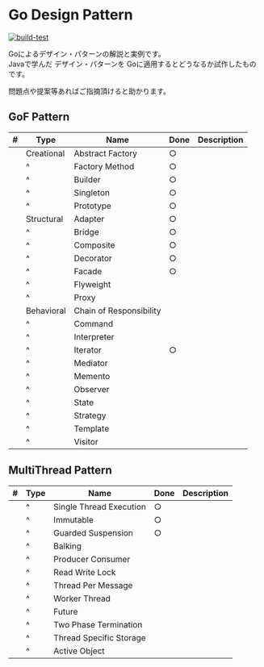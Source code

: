 # Go Design Pattern

[![build-test](https://github.com/koooyooo/go-design-pattern/actions/workflows/build-test.yml/badge.svg)](https://github.com/koooyooo/go-design-pattern/actions/workflows/build-test.yml)

Goによるデザイン・パターンの解説と実例です。  
Javaで学んだ デザイン・パターンを Goに適用するとどうなるか試作したものです。  

問題点や提案等あればご指摘頂けると助かります。

## GoF Pattern
| # | Type | Name | Done | Description |
| --- | --- | --- |------| --- |
| | Creational | Abstract Factory | ○    | |
| | ^ | Factory Method | ○    | |
| | ^ | Builder | ○    | |
| | ^ | Singleton | ○    | |
| | ^ | Prototype | ○    | |
| | Structural |Adapter | ○    | |
| | ^ | Bridge  | ○    | |
| | ^ | Composite| ○    | |
| | ^ | Decorator | ○    | |
| | ^ | Facade | ○    | |
| | ^ | Flyweight |      | |
| | ^ | Proxy |      | |
| | Behavioral | Chain of Responsibility  |      | |
| | ^ | Command|      | |
| | ^ | Interpreter|      | |
| | ^ | Iterator | ○    | |
| | ^ | Mediator |      | |
| | ^ | Memento |      | |
| | ^ | Observer |      | |
| | ^ | State |      | |
| | ^ | Strategy |      | |
| | ^ | Template |      | |
| | ^ | Visitor |      | |

## MultiThread Pattern 
| # | Type | Name | Done | Description |
| --- | --- | --- | --- | --- |
| | ^ | Single Thread Execution | ○ | |
| | ^ | Immutable | ○ | |
| | ^ | Guarded Suspension | ○ | |
| | ^ | Balking | | |
| | ^ | Producer Consumer | | |
| | ^ | Read Write Lock | | |
| | ^ | Thread Per Message | | |
| | ^ | Worker Thread | | |
| | ^ | Future | | |
| | ^ | Two Phase Termination | | |
| | ^ | Thread Specific Storage | | |
| | ^ | Active Object | | |
